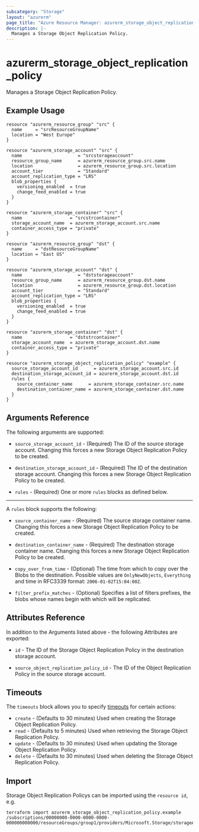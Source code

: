 ```yaml
---
subcategory: "Storage"
layout: "azurerm"
page_title: "Azure Resource Manager: azurerm_storage_object_replication_policy"
description: |-
  Manages a Storage Object Replication Policy.
---
```


# azurerm_storage_object_replication_policy

Manages a Storage Object Replication Policy.

## Example Usage

```hcl
resource "azurerm_resource_group" "src" {
  name     = "srcResourceGroupName"
  location = "West Europe"
}

resource "azurerm_storage_account" "src" {
  name                     = "srcstorageaccount"
  resource_group_name      = azurerm_resource_group.src.name
  location                 = azurerm_resource_group.src.location
  account_tier             = "Standard"
  account_replication_type = "LRS"
  blob_properties {
    versioning_enabled  = true
    change_feed_enabled = true
  }
}

resource "azurerm_storage_container" "src" {
  name                  = "srcstrcontainer"
  storage_account_name  = azurerm_storage_account.src.name
  container_access_type = "private"
}

resource "azurerm_resource_group" "dst" {
  name     = "dstResourceGroupName"
  location = "East US"
}

resource "azurerm_storage_account" "dst" {
  name                     = "dststorageaccount"
  resource_group_name      = azurerm_resource_group.dst.name
  location                 = azurerm_resource_group.dst.location
  account_tier             = "Standard"
  account_replication_type = "LRS"
  blob_properties {
    versioning_enabled  = true
    change_feed_enabled = true
  }
}

resource "azurerm_storage_container" "dst" {
  name                  = "dststrcontainer"
  storage_account_name  = azurerm_storage_account.dst.name
  container_access_type = "private"
}

resource "azurerm_storage_object_replication_policy" "example" {
  source_storage_account_id      = azurerm_storage_account.src.id
  destination_storage_account_id = azurerm_storage_account.dst.id
  rules {
    source_container_name      = azurerm_storage_container.src.name
    destination_container_name = azurerm_storage_container.dst.name
  }
}
```

## Arguments Reference

The following arguments are supported:

* `source_storage_account_id` - (Required) The ID of the source storage account. Changing this forces a new Storage Object Replication Policy to be created.

* `destination_storage_account_id` - (Required) The ID of the destination storage account. Changing this forces a new Storage Object Replication Policy to be created.

* `rules` - (Required) One or more `rules` blocks as defined below.

---

A `rules` block supports the following:

* `source_container_name` - (Required) The source storage container name. Changing this forces a new Storage Object Replication Policy to be created.

* `destination_container_name` - (Required) The destination storage container name. Changing this forces a new Storage Object Replication Policy to be created.

* `copy_over_from_time` - (Optional) The time from which to copy over the Blobs to the destination. Possible values are `OnlyNewObjects`, `Everything` and time in RFC3339 format: `2006-01-02T15:04:00Z`.

* `filter_prefix_matches` - (Optional) Specifies a list of filters prefixes, the blobs whose names begin with which will be replicated.

## Attributes Reference

In addition to the Arguments listed above - the following Attributes are exported: 

* `id` - The ID of the Storage Object Replication Policy in the destination storage account.

* `source_object_replication_policy_id` - The ID of the Object Replication Policy in the source storage account.

## Timeouts

The `timeouts` block allows you to specify [timeouts](https://www.terraform.io/docs/configuration/resources.html#timeouts) for certain actions:

* `create` - (Defaults to 30 minutes) Used when creating the Storage Object Replication Policy.
* `read` - (Defaults to 5 minutes) Used when retrieving the Storage Object Replication Policy.
* `update` - (Defaults to 30 minutes) Used when updating the Storage Object Replication Policy.
* `delete` - (Defaults to 30 minutes) Used when deleting the Storage Object Replication Policy.

## Import

Storage Object Replication Policys can be imported using the `resource id`, e.g.

```shell
terraform import azurerm_storage_object_replication_policy.example /subscriptions/00000000-0000-0000-0000-000000000000/resourceGroups/group1/providers/Microsoft.Storage/storageAccounts/storageAccount1/objectReplicationPolicies/objectReplicationPolicy1
```
